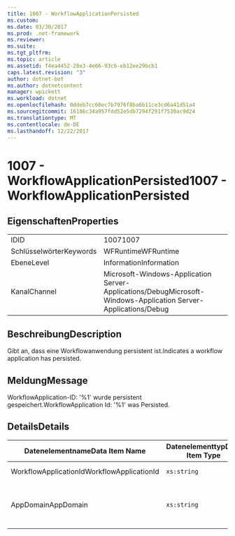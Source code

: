 ```yaml
---
title: 1007 - WorkflowApplicationPersisted
ms.custom: 
ms.date: 03/30/2017
ms.prod: .net-framework
ms.reviewer: 
ms.suite: 
ms.tgt_pltfrm: 
ms.topic: article
ms.assetid: f4ea4452-28e3-4e66-93c6-eb12ee29bcb1
caps.latest.revision: "3"
author: dotnet-bot
ms.author: dotnetcontent
manager: wpickett
ms.workload: dotnet
ms.openlocfilehash: 0ddeb7cc60ec7b7976f8ba6b11ce3cd6a41d51a4
ms.sourcegitcommit: 16186c34a957fdd52e5db7294f291f7530ac9d24
ms.translationtype: MT
ms.contentlocale: de-DE
ms.lasthandoff: 12/22/2017
---
```

# <a name="1007---workflowapplicationpersisted"></a><span data-ttu-id="a9700-102">1007 - WorkflowApplicationPersisted</span><span class="sxs-lookup"><span data-stu-id="a9700-102">1007 - WorkflowApplicationPersisted</span></span>
## <a name="properties"></a><span data-ttu-id="a9700-103">Eigenschaften</span><span class="sxs-lookup"><span data-stu-id="a9700-103">Properties</span></span>  
  
|||  
|-|-|  
|<span data-ttu-id="a9700-104">ID</span><span class="sxs-lookup"><span data-stu-id="a9700-104">ID</span></span>|<span data-ttu-id="a9700-105">1007</span><span class="sxs-lookup"><span data-stu-id="a9700-105">1007</span></span>|  
|<span data-ttu-id="a9700-106">Schlüsselwörter</span><span class="sxs-lookup"><span data-stu-id="a9700-106">Keywords</span></span>|<span data-ttu-id="a9700-107">WFRuntime</span><span class="sxs-lookup"><span data-stu-id="a9700-107">WFRuntime</span></span>|  
|<span data-ttu-id="a9700-108">Ebene</span><span class="sxs-lookup"><span data-stu-id="a9700-108">Level</span></span>|<span data-ttu-id="a9700-109">Information</span><span class="sxs-lookup"><span data-stu-id="a9700-109">Information</span></span>|  
|<span data-ttu-id="a9700-110">Kanal</span><span class="sxs-lookup"><span data-stu-id="a9700-110">Channel</span></span>|<span data-ttu-id="a9700-111">Microsoft-Windows-Application Server-Applications/Debug</span><span class="sxs-lookup"><span data-stu-id="a9700-111">Microsoft-Windows-Application Server-Applications/Debug</span></span>|  
  
## <a name="description"></a><span data-ttu-id="a9700-112">Beschreibung</span><span class="sxs-lookup"><span data-stu-id="a9700-112">Description</span></span>  
 <span data-ttu-id="a9700-113">Gibt an, dass eine Workflowanwendung persistent ist.</span><span class="sxs-lookup"><span data-stu-id="a9700-113">Indicates a workflow application has persisted.</span></span>  
  
## <a name="message"></a><span data-ttu-id="a9700-114">Meldung</span><span class="sxs-lookup"><span data-stu-id="a9700-114">Message</span></span>  
 <span data-ttu-id="a9700-115">WorkflowApplication-ID: '%1' wurde persistent gespeichert.</span><span class="sxs-lookup"><span data-stu-id="a9700-115">WorkflowApplication Id: '%1' was Persisted.</span></span>  
  
## <a name="details"></a><span data-ttu-id="a9700-116">Details</span><span class="sxs-lookup"><span data-stu-id="a9700-116">Details</span></span>  
  
|<span data-ttu-id="a9700-117">Datenelementname</span><span class="sxs-lookup"><span data-stu-id="a9700-117">Data Item Name</span></span>|<span data-ttu-id="a9700-118">Datenelementtyp</span><span class="sxs-lookup"><span data-stu-id="a9700-118">Data Item Type</span></span>|<span data-ttu-id="a9700-119">Beschreibung</span><span class="sxs-lookup"><span data-stu-id="a9700-119">Description</span></span>|  
|--------------------|--------------------|-----------------|  
|<span data-ttu-id="a9700-120">WorkflowApplicationId</span><span class="sxs-lookup"><span data-stu-id="a9700-120">WorkflowApplicationId</span></span>|`xs:string`|<span data-ttu-id="a9700-121">Die Workflowanwendungs-ID</span><span class="sxs-lookup"><span data-stu-id="a9700-121">The workflow application id</span></span>|  
|<span data-ttu-id="a9700-122">AppDomain</span><span class="sxs-lookup"><span data-stu-id="a9700-122">AppDomain</span></span>|`xs:string`|<span data-ttu-id="a9700-123">Die von AppDomain.CurrentDomain.FriendlyName zurückgegebene Zeichenfolge.</span><span class="sxs-lookup"><span data-stu-id="a9700-123">The string returned by AppDomain.CurrentDomain.FriendlyName.</span></span>|
